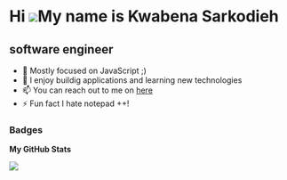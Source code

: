 Hi ![](https://user-images.githubusercontent.com/18350557/176309783-0785949b-9127-417c-8b55-ab5a4333674e.gif)My name is Kwabena Sarkodieh
=========================================================================================================================================

software engineer
--------------------

* 🌱 Mostly focused on JavaScript ;) 
* 📝 I enjoy buildig applications and learning new technologies 
* 📫 You can reach out to me on [here](https://stirring-starburst-77aff0.netlify.app/) 
* ⚡ Fun fact I hate notepad ++!


### Badges

<b>My GitHub Stats</b>

<a href="http://www.github.com/KwabenaSark"><img src="https://github-readme-streak-stats.herokuapp.com/?user=KwabenaSark&stroke=ffffff&background=1c1917&ring=0891b2&fire=0891b2&currStreakNum=ffffff&currStreakLabel=0891b2&sideNums=ffffff&sideLabels=ffffff&dates=ffffff&hide_border=true" /></a>
